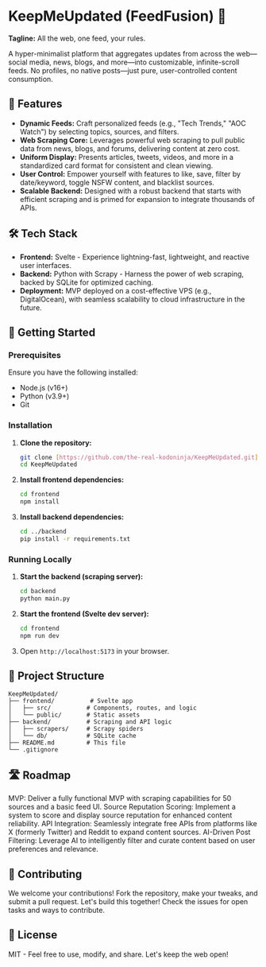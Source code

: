 # KeepMeUpdated (FeedFusion) 🚀

**Tagline:** All the web, one feed, your rules.

A hyper-minimalist platform that aggregates updates from across the web—social media, news, blogs, and more—into customizable, infinite-scroll feeds. No profiles, no native posts—just pure, user-controlled content consumption.

## 🌟 Features

* **Dynamic Feeds:** Craft personalized feeds (e.g., "Tech Trends," "AOC Watch") by selecting topics, sources, and filters.
* **Web Scraping Core:** Leverages powerful web scraping to pull public data from news, blogs, and forums, delivering content at zero cost.
* **Uniform Display:** Presents articles, tweets, videos, and more in a standardized card format for consistent and clean viewing.
* **User Control:** Empower yourself with features to like, save, filter by date/keyword, toggle NSFW content, and blacklist sources.
* **Scalable Backend:** Designed with a robust backend that starts with efficient scraping and is primed for expansion to integrate thousands of APIs.

## 🛠️ Tech Stack

* **Frontend:** Svelte - Experience lightning-fast, lightweight, and reactive user interfaces.
* **Backend:** Python with Scrapy - Harness the power of web scraping, backed by SQLite for optimized caching.
* **Deployment:** MVP deployed on a cost-effective VPS (e.g., DigitalOcean), with seamless scalability to cloud infrastructure in the future.

## 🏁 Getting Started

### Prerequisites

Ensure you have the following installed:

* Node.js (v16+)
* Python (v3.9+)
* Git

### Installation

1.  **Clone the repository:**

    ```bash
    git clone [https://github.com/the-real-kodoninja/KeepMeUpdated.git](https://www.google.com/search?q=https://github.com/the-real-kodoninja/KeepMeUpdated.git)
    cd KeepMeUpdated
    ```

2.  **Install frontend dependencies:**

    ```bash
    cd frontend
    npm install
    ```

3.  **Install backend dependencies:**

    ```bash
    cd ../backend
    pip install -r requirements.txt
    ```

### Running Locally

1.  **Start the backend (scraping server):**

    ```bash
    cd backend
    python main.py
    ```

2.  **Start the frontend (Svelte dev server):**

    ```bash
    cd frontend
    npm run dev
    ```

3.  Open `http://localhost:5173` in your browser.

## 📂 Project Structure

```text
KeepMeUpdated/
├── frontend/          # Svelte app
│   ├── src/          # Components, routes, and logic
│   └── public/       # Static assets
├── backend/          # Scraping and API logic
│   ├── scrapers/     # Scrapy spiders
│   └── db/           # SQLite cache
├── README.md         # This file
└── .gitignore
```
## 🛣️ Roadmap

MVP: Deliver a fully functional MVP with scraping capabilities for 50 sources and a basic feed UI.
Source Reputation Scoring: Implement a system to score and display source reputation for enhanced content reliability.
API Integration: Seamlessly integrate free APIs from platforms like X (formerly Twitter) and Reddit to expand content sources.
AI-Driven Post Filtering: Leverage AI to intelligently filter and curate content based on user preferences and relevance.

## 🤝 Contributing
We welcome your contributions! Fork the repository, make your tweaks, and submit a pull request. Let's build this together! Check the issues for open tasks and ways to contribute.

## 📜 License
MIT - Feel free to use, modify, and share. Let's keep the web open!
